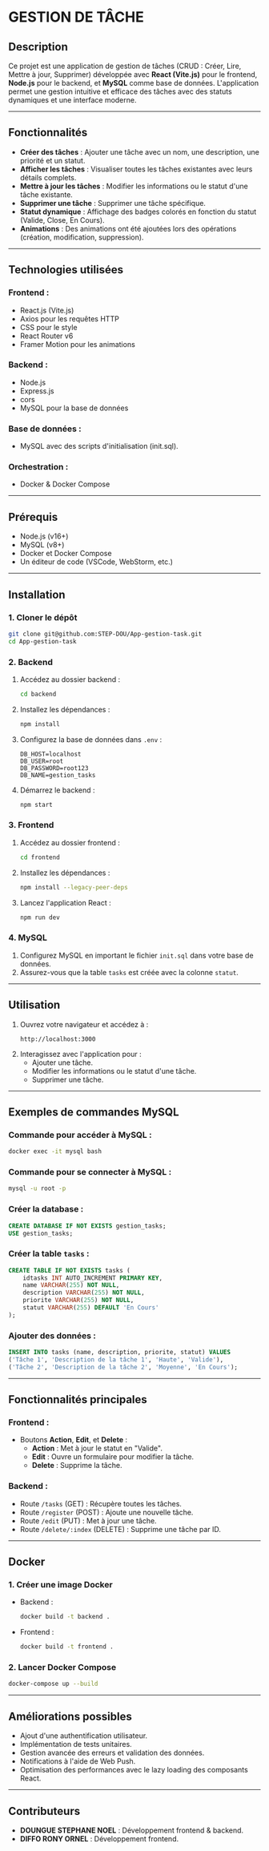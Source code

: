 # **GESTION DE TÂCHE**

## **Description**

Ce projet est une application de gestion de tâches (CRUD : Créer, Lire, Mettre à jour, Supprimer) développée avec **React (Vite.js)** pour le frontend, **Node.js** pour le backend, et **MySQL** comme base de données. L'application permet une gestion intuitive et efficace des tâches avec des statuts dynamiques et une interface moderne.

---

## **Fonctionnalités**

- **Créer des tâches**    : Ajouter une tâche avec un nom, une description, une priorité et un statut.
- **Afficher les tâches** : Visualiser toutes les tâches existantes avec leurs détails complets.
- **Mettre à jour les tâches** : Modifier les informations ou le statut d'une tâche existante.
- **Supprimer une tâche** : Supprimer une tâche spécifique.
- **Statut dynamique** : Affichage des badges colorés en fonction du statut (Valide, Close, En Cours).
- **Animations** : Des animations ont été ajoutées lors des opérations (création, modification, suppression).

---

## **Technologies utilisées**

### **Frontend :**

- React.js (Vite.js)
- Axios pour les requêtes HTTP
- CSS pour le style
- React Router v6
- Framer Motion pour les animations

### **Backend :**

- Node.js
- Express.js
- cors
- MySQL pour la base de données

### **Base de données :**

- MySQL avec des scripts d'initialisation (init.sql).

### **Orchestration :**

- Docker & Docker Compose

---

## **Prérequis**

- Node.js (v16+)
- MySQL (v8+)
- Docker et Docker Compose
- Un éditeur de code (VSCode, WebStorm, etc.)

---

## **Installation**

### **1. Cloner le dépôt**

```bash
git clone git@github.com:STEP-DOU/App-gestion-task.git
cd App-gestion-task
```

### **2. Backend**

1. Accédez au dossier backend :
   ```bash
   cd backend
   ```
2. Installez les dépendances :
   ```bash
   npm install
   ```
3. Configurez la base de données dans `.env` :
   ```plaintext
   DB_HOST=localhost
   DB_USER=root
   DB_PASSWORD=root123
   DB_NAME=gestion_tasks
   ```
4. Démarrez le backend :
   ```bash
   npm start
   ```

### **3. Frontend**

1. Accédez au dossier frontend :
   ```bash
   cd frontend
   ```
2. Installez les dépendances :
   ```bash
   npm install --legacy-peer-deps
   ```
3. Lancez l'application React :
   ```bash
   npm run dev
   ```

### **4. MySQL**

1. Configurez MySQL en important le fichier `init.sql` dans votre base de données.
2. Assurez-vous que la table `tasks` est créée avec la colonne `statut`.

---

## **Utilisation**

1. Ouvrez votre navigateur et accédez à :
   ```plaintext
   http://localhost:3000
   ```
2. Interagissez avec l'application pour :
   - Ajouter une tâche.
   - Modifier les informations ou le statut d'une tâche.
   - Supprimer une tâche.

---

## **Exemples de commandes MySQL**

### **Commande pour accéder à MySQL :**

```bash
docker exec -it mysql bash
```

### **Commande pour se connecter à MySQL :**

```bash
mysql -u root -p
```

### **Créer la database :**

```sql
CREATE DATABASE IF NOT EXISTS gestion_tasks;
USE gestion_tasks;
```

### **Créer la table ********`tasks`******** :**

```sql
CREATE TABLE IF NOT EXISTS tasks (
    idtasks INT AUTO_INCREMENT PRIMARY KEY,
    name VARCHAR(255) NOT NULL,
    description VARCHAR(255) NOT NULL,
    priorite VARCHAR(255) NOT NULL,
    statut VARCHAR(255) DEFAULT 'En Cours'
);
```

### **Ajouter des données :**

```sql
INSERT INTO tasks (name, description, priorite, statut) VALUES
('Tâche 1', 'Description de la tâche 1', 'Haute', 'Valide'),
('Tâche 2', 'Description de la tâche 2', 'Moyenne', 'En Cours');
```

---

## **Fonctionnalités principales**

### **Frontend :**

- Boutons **Action**, **Edit**, et **Delete** :
  - **Action** : Met à jour le statut en "Valide".
  - **Edit** : Ouvre un formulaire pour modifier la tâche.
  - **Delete** : Supprime la tâche.

### **Backend :**

- Route `/tasks` (GET) : Récupère toutes les tâches.
- Route `/register` (POST) : Ajoute une nouvelle tâche.
- Route `/edit` (PUT) : Met à jour une tâche.
- Route `/delete/:index` (DELETE) : Supprime une tâche par ID.

---

## **Docker**

### **1. Créer une image Docker**

- Backend :
  ```bash
  docker build -t backend .
  ```
- Frontend :
  ```bash
  docker build -t frontend .
  ```

### **2. Lancer Docker Compose**

```bash
docker-compose up --build
```

---

## **Améliorations possibles**

- Ajout d'une authentification utilisateur.
- Implémentation de tests unitaires.
- Gestion avancée des erreurs et validation des données.
- Notifications à l'aide de Web Push.
- Optimisation des performances avec le lazy loading des composants React.

---

## **Contributeurs**

- **DOUNGUE STEPHANE NOEL** : Développement frontend & backend.
- **DIFFO RONY ORNEL** : Développement frontend.

